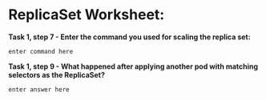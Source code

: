 # ReplicaSet Worksheet:

__Task 1, step 7 - Enter the command you used for scaling the replica set:__
```
enter command here
```

__Task 1, step 9 - What happened after applying another pod with matching selectors as the ReplicaSet?__
```
enter answer here
```
